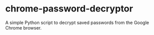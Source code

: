 # chrome-password-decryptor
A simple Python script to decrypt saved passwords from the Google Chrome browser.
